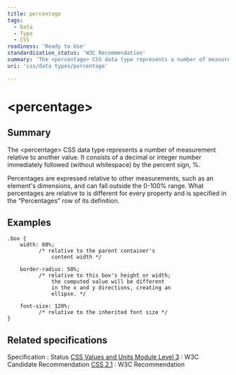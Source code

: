 ```yaml
---
title: percentage
tags:
  - Data
  - Type
  - CSS
readiness: 'Ready to Use'
standardization_status: 'W3C Recommendation'
summary: 'The <percentage> CSS data type represents a number of measurement relative to another value.  It consists of a decimal or integer number immediately followed (without whitespace) by the percent sign, %.'
uri: 'css/data types/percentage'

---
```

# \<percentage\>

## Summary

The \<percentage\> CSS data type represents a number of measurement relative to another value. It consists of a decimal or integer number immediately followed (without whitespace) by the percent sign, %.

 Percentages are expressed relative to other measurements, such as an element's dimensions, and can fall outside the 0-100% range. What percentages are relative to is different for every property and is specified in the “Percentages” row of its definition.

## Examples

``` {.css}
.box {
    width: 80%;
          /* relative to the parent container's
              content width */

    border-radius: 50%;
          /* relative to this box's height or width;
              the computed value will be different
              in the x and y directions, creating an
              ellipse. */

    font-size: 120%;
          /* relative to the inherited font size */
}
```

## Related specifications

Specification
:   Status
[CSS Values and Units Module Level 3](http://www.w3.org/TR/css3-values/#percentage-value)
:   W3C Candidate Recommendation
[CSS 2.1](http://www.w3.org/TR/CSS21/about.html#percentage-wrt)
:   W3C Recommendation

